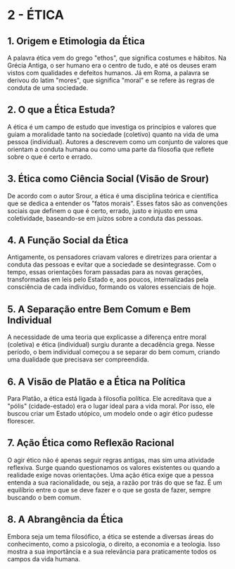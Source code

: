 # 2 - ÉTICA

## 1. Origem e Etimologia da Ética

A palavra ética vem do grego "ethos", que significa costumes e hábitos. Na Grécia Antiga, o ser humano era o centro de tudo, e até os deuses eram vistos com qualidades e defeitos humanos. Já em Roma, a palavra se derivou do latim "mores", que significa "moral" e se refere às regras de conduta de uma sociedade.

## 2. O que a Ética Estuda?

A ética é um campo de estudo que investiga os princípios e valores que guiam a moralidade tanto na sociedade (coletivo) quanto na vida de uma pessoa (individual). Autores a descrevem como um conjunto de valores que orientam a conduta humana ou como uma parte da filosofia que reflete sobre o que é certo e errado.

## 3. Ética como Ciência Social (Visão de Srour)

De acordo com o autor Srour, a ética é uma disciplina teórica e científica que se dedica a entender os "fatos morais". Esses fatos são as convenções sociais que definem o que é certo, errado, justo e injusto em uma coletividade, baseando-se em juízos sobre a conduta das pessoas.

## 4. A Função Social da Ética

Antigamente, os pensadores criavam valores e diretrizes para orientar a conduta das pessoas e evitar que a sociedade se desintegrasse. Com o tempo, essas orientações foram passadas para as novas gerações, transformadas em leis pelo Estado e, aos poucos, internalizadas pela consciência de cada indivíduo, formando os valores essenciais de hoje.

## 5. A Separação entre Bem Comum e Bem Individual

A necessidade de uma teoria que explicasse a diferença entre moral (coletiva) e ética (individual) surgiu durante a decadência grega. Nesse período, o bem individual começou a se separar do bem comum, criando uma dualidade que precisava ser compreendida.

## 6. A Visão de Platão e a Ética na Política

Para Platão, a ética está ligada à filosofia política. Ele acreditava que a "pólis" (cidade-estado) era o lugar ideal para a vida moral. Por isso, ele buscou criar um Estado utópico, um modelo onde o agir ético pudesse florescer.

## 7. Ação Ética como Reflexão Racional

O agir ético não é apenas seguir regras antigas, mas sim uma atividade reflexiva. Surge quando questionamos os valores existentes ou quando a realidade exige novas orientações. Uma ação ética exige que a pessoa entenda a sua racionalidade, ou seja, a razão por trás do que se faz. É um equilíbrio entre o que se deve fazer e o que se gosta de fazer, sempre buscando o bem comum.

## 8. A Abrangência da Ética

Embora seja um tema filosófico, a ética se estende a diversas áreas do conhecimento, como a psicologia, o direito, a economia e a teologia. Isso mostra a sua importância e a sua relevância para praticamente todos os campos da vida humana.